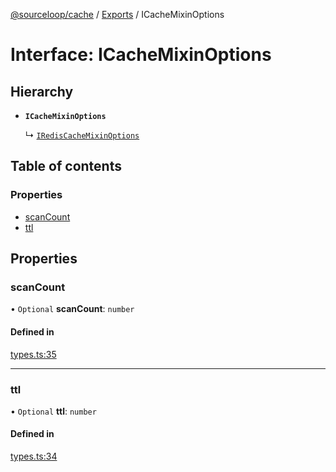 [@sourceloop/cache](../README.md) / [Exports](../modules.md) / ICacheMixinOptions

# Interface: ICacheMixinOptions

## Hierarchy

- **`ICacheMixinOptions`**

  ↳ [`IRedisCacheMixinOptions`](IRedisCacheMixinOptions.md)

## Table of contents

### Properties

- [scanCount](ICacheMixinOptions.md#scancount)
- [ttl](ICacheMixinOptions.md#ttl)

## Properties

### scanCount

• `Optional` **scanCount**: `number`

#### Defined in

[types.ts:35](https://github.com/codeweb05/repo1/blob/ea19add/packages/cache/src/types.ts#L35)

___

### ttl

• `Optional` **ttl**: `number`

#### Defined in

[types.ts:34](https://github.com/codeweb05/repo1/blob/ea19add/packages/cache/src/types.ts#L34)
